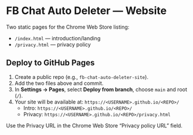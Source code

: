 # FB Chat Auto Deleter — Website

Two static pages for the Chrome Web Store listing:

- `/index.html` — introduction/landing
- `/privacy.html` — privacy policy

## Deploy to GitHub Pages
1. Create a public repo (e.g., `fb-chat-auto-deleter-site`).
2. Add the two files above and commit.
3. In **Settings → Pages**, select **Deploy from branch**, choose `main` and root (`/`).
4. Your site will be available at:
   `https://<USERNAME>.github.io/<REPO>/`
   - Intro: `https://<USERNAME>.github.io/<REPO>/`
   - Privacy: `https://<USERNAME>.github.io/<REPO>/privacy.html`

Use the Privacy URL in the Chrome Web Store “Privacy policy URL” field.
